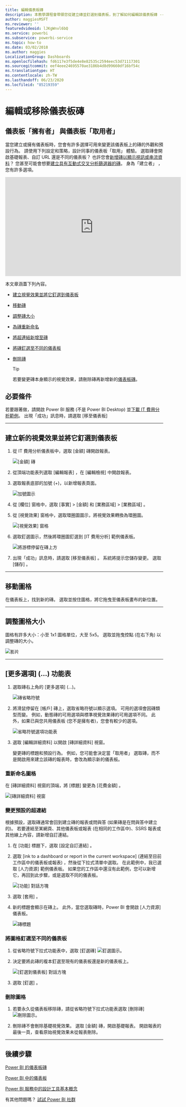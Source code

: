 ```yaml
---
title: 編輯儀表板磚
description: 本教學課程會帶領您從建立磚並釘選到儀表板，到了解如何編輯該儀表板磚 -- 調整大小、移動、重新命名、釘選、刪除、新增超連結。
author: maggiesMSFT
ms.reviewer: ''
featuredvideoid: lJKgWnvl6bQ
ms.service: powerbi
ms.subservice: powerbi-service
ms.topic: how-to
ms.date: 03/02/2018
ms.author: maggies
LocalizationGroup: Dashboards
ms.openlocfilehash: fd6117e3f5de4e8e82535c2594eec53d71117301
ms.sourcegitcommit: eef4eee24695570ae3186b4d8d99660df16bf54c
ms.translationtype: HT
ms.contentlocale: zh-TW
ms.lasthandoff: 06/23/2020
ms.locfileid: "85219359"
---
```

# <a name="edit-or-remove-a-dashboard-tile"></a>編輯或移除儀表板磚

## <a name="dashboard-owners-versus-dashboard-consumers"></a>儀表板「擁有者」  與儀表板「取用者」 
當您建立或擁有儀表板時，您會有許多選擇可用來變更該儀表板上的磚的外觀和預設行為。 請使用下列設定和策略，設計同事的儀表板「取用」  體驗。  選取磚會開啟基礎報表、自訂 URL 還是不同的儀表板？ 也許您會[新增磚以顯示視訊或串流資料](service-dashboard-add-widget.md)？ 您甚至可能會想要[建立具有互動式交叉分析篩選器的磚](service-dashboard-pin-live-tile-from-report.md)。 身為「建立者」  ，您有許多選項。 

<iframe width="560" height="315" src="https://www.youtube.com/embed/lJKgWnvl6bQ" frameborder="0" allowfullscreen></iframe>

本文章涵蓋下列內容。

* [建立視覺效果並將它釘選到儀表板](#create)
* [移動磚](#move)
* [調整磚大小](#resize)
* [為磚重新命名](#rename)
* [將超連結新增至磚](#hyperlink)
* [將磚釘選至不同的儀表板](#different)
* [刪除磚](#delete)
  
  > [!TIP]
  > 若要變更磚本身顯示的視覺效果，請刪除磚再新增新的[儀表板磚](../consumer/end-user-tiles.md)。

  
## <a name="prerequisites"></a>必要條件
若要跟著做，請開啟 Power BI 服務 (不是 Power BI Desktop) 並[下載 IT 費用分析範例](sample-it-spend.md)。 出現「成功」訊息時，請選取 [移至儀表板] 

- - -
<a name="create"></a>

## <a name="create-a-new-visualization-and-pin-it-to-the-dashboard"></a>建立新的視覺效果並將它釘選到儀表板
1. 從 IT 費用分析儀表板中，選取 [金額] 磚開啟報表。

    ![[金額] 磚](media/service-dashboard-edit-tile/power-bi-amount-tile.png)

2. 從頂端功能表列選取 [編輯報表]  ，在 [編輯檢視] 中開啟報表。

3. 選取報表底部的加號 (+)，以新增報表頁面。

    ![加號圖示](media/service-dashboard-edit-tile/power-bi-add-page.png)

4. 從 [欄位] 窗格中，選取 [事實] > [金額]  和 [業務區域] > [業務區域]  。
 
5. 從 [視覺效果] 窗格中，選取環圈圖圖示，將視覺效果轉換為環圈圖。

    ![[視覺效果] 窗格](media/service-dashboard-edit-tile/power-bi-donut-chart.png)

5. 選取釘選圖示，然後將環圈圖釘選到 [IT 費用分析] 範例儀表板。

   ![將游標停留在磚上方](media/service-dashboard-edit-tile/power-bi-pin.png)

6. 出現「成功」訊息時，請選取 [移至儀表板]  。 系統將提示您儲存變更。 選取 [儲存]  。

- - -
<a name="move"></a>

## <a name="move-the-tile"></a>移動圖格
在儀表板上，找到新的磚。 選取並按住圖格，將它拖曳至儀表板畫布的新位置。

- - -
<a name="resize"></a>

## <a name="resize-the-tile"></a>調整圖格大小
圖格有許多大小：小至 1x1 圖格單位，大至 5x5。 選取並拖曳控點 (在右下角) 以調整磚的大小。

![影片](media/service-dashboard-edit-tile/pbigif_resizetile4.gif)

- - -
## <a name="more-options--menu"></a>[更多選項]  (...) 功能表

1. 選取磚右上角的 [更多選項]  (...)。 
   
   ![磚省略符號](media/service-dashboard-edit-tile/power-bi-tile.png)

2. 將滑鼠停留在 [帳戶] 磚上，選取省略符號以顯示選項。 可用的選項會因磚類型而變。  例如，動態磚的可用選項與標準視覺效果磚的可用選項不同。 此外，如果已與您共用儀表板 (您不是擁有者)，您會有較少的選項。

   ![省略符號選項功能表](media/service-dashboard-edit-tile/power-bi-tile-menu-new.png)

3. 選取 [編輯詳細資料]  以開啟 [磚詳細資料] 視窗。 

    變更磚的標題和預設行為。  例如，您可能會決定當「取用者」  選取磚，而不是開啟用來建立該磚的報表時，會改為顯示新的儀表板。  
   


<a name="rename"></a>

### <a name="rename-the-tile"></a>重新命名圖格
在 [磚詳細資料] 視窗的頂端，將 [標題]  變更為 [花費金額]  。

![[磚詳細資料] 視窗](media/service-dashboard-edit-tile/power-bi-tile-title.png)


<a name="hyperlink"></a>

### <a name="change-the-default-hyperlink"></a>變更預設的超連結
根據預設，選取磚通常會回到建立磚的報表或問與答 (如果磚是在問與答中建立的)。 若要連結至某網頁、其他儀表板或報表 (在相同的工作區中)、SSRS 報表或其他線上內容，請新增自訂連結。

1. 在 [功能] 標題下，選取 [設定自訂連結]  。

2. 選取 [ink to a dashboard or report in the current workspace] (連結至目前工作區中的儀表板或報表)  ，然後從下拉式清單中選取。  在此範例中，我已選取 [人力資源] 範例儀表板。 如果您的工作區中還沒有此範例，您可以新增它，再回到此步驟，或是選取不同的儀表板。 

    ![[功能] 對話方塊](media/service-dashboard-edit-tile/power-bi-custom-link.png)

3. 選取 [套用]  。

4. 新的標題會顯示在磚上。  此外，當您選取磚時，Power BI 會開啟 [人力資源] 儀表板。 

    ![磚標題](media/service-dashboard-edit-tile/power-bi-title.png)

<a name="different"></a>

### <a name="pin-the-tile-to-a-different-dashboard"></a>將圖格釘選至不同的儀表板
1. 從省略符號下拉式功能表中，選取 [釘選磚]  ![釘選圖示](media/service-dashboard-edit-tile/pinnooutline.png)。
2. 決定要將此磚的複本釘選至現有的儀表板還是新的儀表板上。 
   
   ![[釘選到儀表板] 對話方塊](media/service-dashboard-edit-tile/pbi_pintoanotherdash.png)
3. 選取 [釘選]  。

<a name="delete"></a>

### <a name="delete-the-tile"></a>刪除圖格
1. 若要永久從儀表板移除磚，請從省略符號下拉式功能表選取 [刪除磚]  ![刪除圖示](media/service-dashboard-edit-tile/power-bi-delete-tile-icon.png)。 

2. 刪除磚不會刪除基礎視覺效果。 選取 [金額] 磚，開啟基礎報表。 開啟報表的最後一頁，查看原始視覺效果未從報表刪除。 

- - -
## <a name="next-steps"></a>後續步驟
[Power BI 的儀表板磚](../consumer/end-user-tiles.md)

[Power BI 中的儀表板](../consumer/end-user-dashboards.md)

[Power BI 服務中的設計工具基本概念](../fundamentals/service-basic-concepts.md)

有其他問題嗎？ [試試 Power BI 社群](https://community.powerbi.com/)
